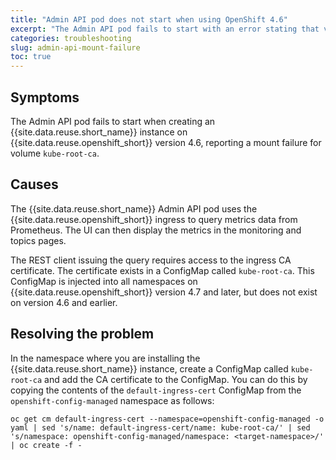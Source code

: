```yaml
---
title: "Admin API pod does not start when using OpenShift 4.6"
excerpt: "The Admin API pod fails to start with an error stating that volume [kube-root-ca] cannot be mounted."
categories: troubleshooting
slug: admin-api-mount-failure
toc: true
---
```


## Symptoms

The Admin API pod fails to start when creating an {{site.data.reuse.short_name}} instance on {{site.data.reuse.openshift_short}} version 4.6, reporting a mount failure for volume `kube-root-ca`.

## Causes

The {{site.data.reuse.short_name}} Admin API pod uses the {{site.data.reuse.openshift_short}} ingress to query metrics data from Prometheus. The UI can then display the metrics in the monitoring and topics pages.

The REST client issuing the query requires access to the ingress CA certificate. The certificate exists in a ConfigMap called `kube-root-ca`. This ConfigMap is injected into all namespaces on {{site.data.reuse.openshift_short}} version 4.7 and later, but does not exist on version 4.6 and earlier.

## Resolving the problem

In the namespace where you are installing the {{site.data.reuse.short_name}} instance, create a ConfigMap called `kube-root-ca` and add the CA certificate to the ConfigMap. You can do this by copying the contents of the `default-ingress-cert` ConfigMap from the `openshift-config-managed` namespace as follows:
```
oc get cm default-ingress-cert --namespace=openshift-config-managed -o yaml | sed 's/name: default-ingress-cert/name: kube-root-ca/' | sed 's/namespace: openshift-config-managed/namespace: <target-namespace>/' | oc create -f -
```
